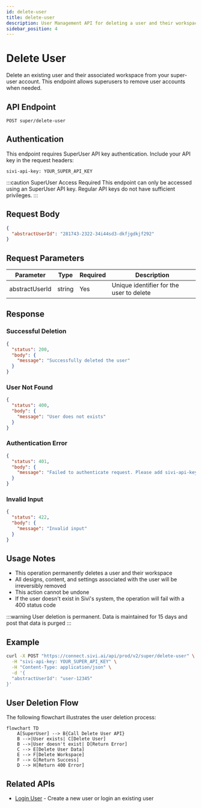 ```yaml
---
id: delete-user
title: delete-user
description: User Management API for deleting a user and their workspace
sidebar_position: 4
---
```


# Delete User

Delete an existing user and their associated workspace from your super-user account. This endpoint allows superusers to remove user accounts when needed.

## API Endpoint

```http
POST super/delete-user
```

## Authentication

This endpoint requires SuperUser API key authentication. Include your API key in the request headers:

```http
sivi-api-key: YOUR_SUPER_API_KEY
```

:::caution SuperUser Access Required
This endpoint can only be accessed using an SuperUser API key. Regular API keys do not have sufficient privileges.
:::

## Request Body

```json
{
  "abstractUserId": "281743-2322-34i44sd3-dkfjgdkjf292"
}
```

## Request Parameters

| Parameter | Type | Required | Description |
|-----------|------|----------|-------------|
| abstractUserId | string | Yes | Unique identifier for the user to delete |

## Response

### Successful Deletion

```json
{
  "status": 200,
  "body": {
    "message": "Successfully deleted the user"
  }
}
```

### User Not Found

```json
{
  "status": 400,
  "body": {
    "message": "User does not exists"
  }
}
```

### Authentication Error

```json
{
  "status": 401,
  "body": {
    "message": "Failed to authenticate request. Please add sivi-api-key header in request"
  }
}
```

### Invalid Input

```json
{
  "status": 422,
  "body": {
    "message": "Invalid input"
  }
}
```

## Usage Notes

- This operation permanently deletes a user and their workspace
- All designs, content, and settings associated with the user will be irreversibly removed
- This action cannot be undone
- If the user doesn't exist in Sivi's system, the operation will fail with a 400 status code

:::warning
User deletion is permanent. Data is maintained for 15 days and post that data is purged
:::

## Example

```bash
curl -X POST "https://connect.sivi.ai/api/prod/v2/super/delete-user" \
  -H "sivi-api-key: YOUR_SUPER_API_KEY" \
  -H "Content-Type: application/json" \
  -d '{
  "abstractUserId": "user-12345"
}'
```

## User Deletion Flow

The following flowchart illustrates the user deletion process:

```mermaid
flowchart TD
    A[SuperUser] --> B{Call Delete User API}
    B -->|User exists| C[Delete User]
    B -->|User doesn't exist| D[Return Error]
    C --> E[Delete User Data]
    E --> F[Delete Workspace]
    F --> G[Return Success]
    D --> H[Return 400 Error]
```

## Related APIs

- [Login User](./login-user) - Create a new user or login an existing user
